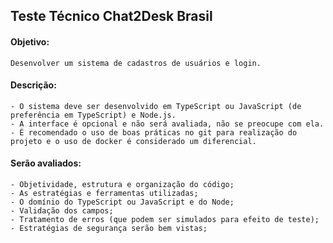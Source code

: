 ## Teste Técnico Chat2Desk Brasil

#### Objetivo:

    Desenvolver um sistema de cadastros de usuários e login.

#### Descrição:

    - O sistema deve ser desenvolvido em TypeScript ou JavaScript (de preferência em TypeScript) e Node.js. 
    - A interface é opcional e não será avaliada, não se preocupe com ela. 
    - É recomendado o uso de boas práticas no git para realização do projeto e o uso de docker é considerado um diferencial.
    
#### Serão avaliados:

    - Objetividade, estrutura e organização do código;
    - As estratégias e ferramentas utilizadas;
    - O domínio do TypeScript ou JavaScript e do Node;
    - Validação dos campos;
    - Tratamento de erros (que podem ser simulados para efeito de teste);
    - Estratégias de segurança serão bem vistas;
